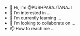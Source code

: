 - 👋 Hi, I’m @PUSHPARAJTANAJI
- 👀 I’m interested in ...
- 🌱 I’m currently learning ...
- 💞️ I’m looking to collaborate on ...
- 📫 How to reach me ...

<!---
PUSHPARAJTANAJI/PUSHPARAJTANAJI is a ✨ special ✨ repository because its `README.md` (this file) appears on your GitHub profile.
You can click the Preview link to take a look at your changes.
--->
